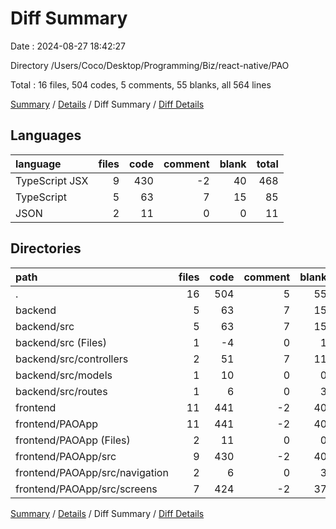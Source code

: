 # Diff Summary

Date : 2024-08-27 18:42:27

Directory /Users/Coco/Desktop/Programming/Biz/react-native/PAO

Total : 16 files,  504 codes, 5 comments, 55 blanks, all 564 lines

[Summary](results.md) / [Details](details.md) / Diff Summary / [Diff Details](diff-details.md)

## Languages
| language | files | code | comment | blank | total |
| :--- | ---: | ---: | ---: | ---: | ---: |
| TypeScript JSX | 9 | 430 | -2 | 40 | 468 |
| TypeScript | 5 | 63 | 7 | 15 | 85 |
| JSON | 2 | 11 | 0 | 0 | 11 |

## Directories
| path | files | code | comment | blank | total |
| :--- | ---: | ---: | ---: | ---: | ---: |
| . | 16 | 504 | 5 | 55 | 564 |
| backend | 5 | 63 | 7 | 15 | 85 |
| backend/src | 5 | 63 | 7 | 15 | 85 |
| backend/src (Files) | 1 | -4 | 0 | 1 | -3 |
| backend/src/controllers | 2 | 51 | 7 | 11 | 69 |
| backend/src/models | 1 | 10 | 0 | 0 | 10 |
| backend/src/routes | 1 | 6 | 0 | 3 | 9 |
| frontend | 11 | 441 | -2 | 40 | 479 |
| frontend/PAOApp | 11 | 441 | -2 | 40 | 479 |
| frontend/PAOApp (Files) | 2 | 11 | 0 | 0 | 11 |
| frontend/PAOApp/src | 9 | 430 | -2 | 40 | 468 |
| frontend/PAOApp/src/navigation | 2 | 6 | 0 | 3 | 9 |
| frontend/PAOApp/src/screens | 7 | 424 | -2 | 37 | 459 |

[Summary](results.md) / [Details](details.md) / Diff Summary / [Diff Details](diff-details.md)
